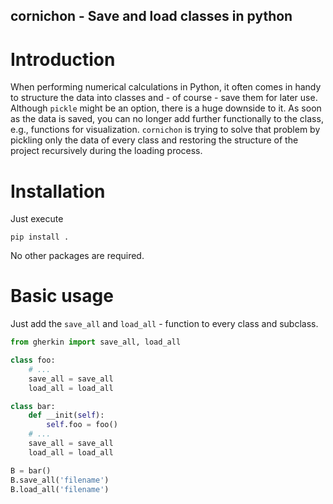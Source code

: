 cornichon - Save and load classes in python
------------

# Introduction

When performing numerical calculations in Python, it often comes in handy to structure the data into classes and - of course - save them for later use. Although `pickle` might be an option, there is a huge downside to it. As soon as the data is saved, you can no longer add further functionally to the class, e.g., functions for visualization.
`cornichon` is trying to solve that problem by pickling only the data of every class and restoring the structure of the project recursively during the loading process.

# Installation

Just execute
```
pip install .
```
No other packages are required.

# Basic usage

Just add the `save_all` and `load_all` - function to every class and subclass.
```python
from gherkin import save_all, load_all

class foo:
    # ...
    save_all = save_all
    load_all = load_all

class bar:
    def __init(self):
        self.foo = foo()
    # ...
    save_all = save_all
    load_all = load_all

B = bar()
B.save_all('filename')
B.load_all('filename')
```
